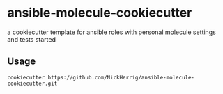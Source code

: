 # ansible-molecule-cookiecutter
a cookiecutter template for ansible roles with personal molecule settings and tests started

## Usage
```shell
cookiecutter https://github.com/NickHerrig/ansible-molecule-cookiecutter.git
```
